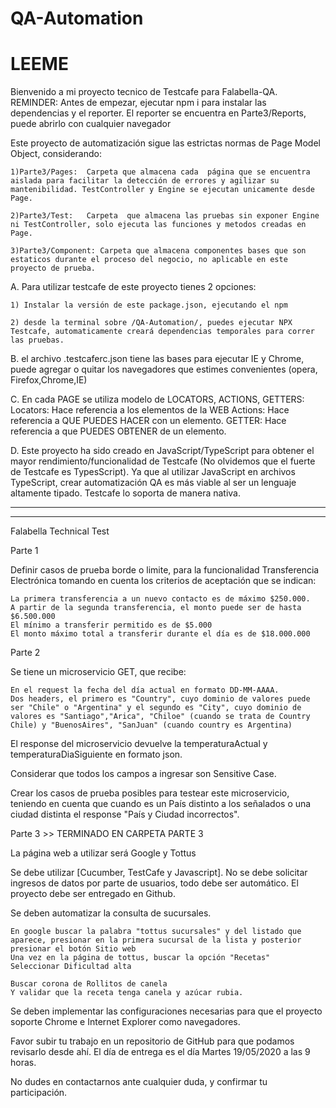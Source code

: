 # QA-Automation
# LEEME #
Bienvenido a mi proyecto tecnico de Testcafe para Falabella-QA.
REMINDER: Antes de empezar, ejecutar npm i para instalar las dependencias y el reporter.
          El reporter se encuentra en Parte3/Reports, puede abrirlo con cualquier navegador

Este proyecto de automatización sigue las estrictas normas de Page Model Object, considerando:

    1)Parte3/Pages:  Carpeta que almacena cada  página que se encuentra aislada para facilitar la detección de errores y agilizar su mantenibilidad. TestController y Engine se ejecutan unicamente desde Page.

    2)Parte3/Test:   Carpeta  que almacena las pruebas sin exponer Engine ni TestController, solo ejecuta las funciones y metodos creadas en Page.

    3)Parte3/Component: Carpeta que almacena componentes bases que son estaticos durante el proceso del negocio, no aplicable en este proyecto de prueba.


A. Para utilizar testcafe de este proyecto tienes 2 opciones:

    1) Instalar la versión de este package.json, ejecutando el npm

    2) desde la terminal sobre /QA-Automation/, puedes ejecutar NPX Testcafe, automaticamente creará dependencias temporales para correr las pruebas.


B. el archivo .testcaferc.json tiene las bases para ejecutar IE y Chrome, puede agregar o quitar los navegadores que estimes convenientes (opera, Firefox,Chrome,IE)



C. En cada PAGE se utiliza modelo de LOCATORS, ACTIONS, GETTERS:
    Locators: Hace referencia a los elementos de la WEB
    Actions: Hace referencia a QUE PUEDES HACER con un elemento.
    GETTER: Hace referencia a que PUEDES OBTENER de un elemento.

D. Este proyecto ha sido creado en JavaScript/TypeScript para obtener el mayor rendimiento/funcionalidad de Testcafe (No olvidemos que el fuerte de Testcafe es TypesScript).
   Ya que al utilizar JavaScript en archivos TypeScript, crear automatización QA es más viable al ser un lenguaje altamente tipado. Testcafe lo soporta de manera nativa.    

------------------------------------------------------------------------------------------------------------------------------------------------------------
------------------------------------------------------------------------------------------------------------------------------------------------------------

 Falabella Technical Test

 Parte 1

Definir casos de prueba borde o limite, para la funcionalidad Transferencia Electrónica tomando en cuenta los criterios de aceptación que se indican:

    La primera transferencia a un nuevo contacto es de máximo $250.000.
    A partir de la segunda transferencia, el monto puede ser de hasta $6.500.000
    El mínimo a transferir permitido es de $5.000
    El monto máximo total a transferir durante el día es de $18.000.000


Parte 2

Se tiene un microservicio GET, que recibe:

    En el request la fecha del día actual en formato DD-MM-AAAA.
    Dos headers, el primero es "Country", cuyo dominio de valores puede ser "Chile" o "Argentina" y el segundo es "City", cuyo dominio de valores es "Santiago","Arica", "Chiloe" (cuando se trata de Country Chile) y "BuenosAires", "SanJuan" (cuando country es Argentina)


El response del microservicio devuelve la temperaturaActual y temperaturaDiaSiguiente en formato json.

Considerar que todos los campos a ingresar son Sensitive Case.

Crear los casos de prueba posibles para testear este microservicio, teniendo en cuenta que cuando es un País distinto a los señalados o una ciudad distinta el response "País y Ciudad incorrectos".


Parte 3 >> TERMINADO EN CARPETA PARTE 3


La página web a utilizar será Google y Tottus

Se debe utilizar [Cucumber, TestCafe y Javascript]. No se debe solicitar ingresos de datos por parte de usuarios, todo debe ser automático. El proyecto debe ser entregado en Github.

Se deben automatizar la consulta de sucursales.

    En google buscar la palabra "tottus sucursales" y del listado que aparece, presionar en la primera sucursal de la lista y posterior presionar el botón Sitio web
    Una vez en la página de tottus, buscar la opción "Recetas" 
    Seleccionar Dificultad alta

    Buscar corona de Rollitos de canela
    Y validar que la receta tenga canela y azúcar rubia.


Se deben implementar las configuraciones necesarias para que el proyecto soporte Chrome e Internet Explorer como navegadores. 

Favor subir tu trabajo en un repositorio de GitHub para que podamos revisarlo desde ahí. El día de entrega es el día Martes 19/05/2020 a las 9 horas. 

No dudes en contactarnos ante cualquier duda, y confirmar tu participación. 
